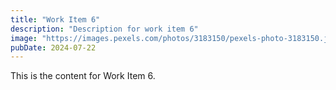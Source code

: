 ```yaml
---
title: "Work Item 6"
description: "Description for work item 6"
image: "https://images.pexels.com/photos/3183150/pexels-photo-3183150.jpeg?auto=compress&cs=tinysrgb&w=600"
pubDate: 2024-07-22
---
```


This is the content for Work Item 6.
